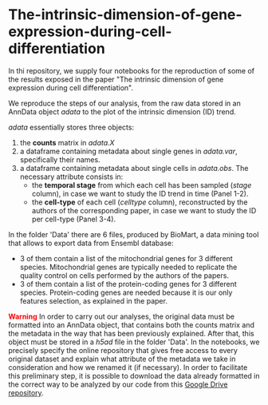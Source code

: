 # The-intrinsic-dimension-of-gene-expression-during-cell-differentiation
In thi repository, we supply four notebooks for the reproduction of some of the results exposed in the paper "The intrinsic dimension of gene expression during cell differentiation".

We reproduce the steps of our analysis, from the raw data stored in an AnnData object *adata* to the plot of the intrinsic dimension (ID) trend.

*adata* essentially stores three objects:
1. the **counts** matrix in *adata.X*
2. a dataframe containing metadata about single genes in *adata.var*, specifically their names.
3. a dataframe containing metadata about single cells in *adata.obs*. The necessary attribute consists in: 
    - the **temporal stage** from which each cell has been sampled (*stage* column), in case we want to study the ID trend in time (Panel 1-2).
    - the **cell-type** of each cell (*celltype* column), reconstructed by the authors of the corresponding paper, in case we want to study the ID per cell-type (Panel 3-4).

In the folder 'Data' there are 6 files, produced by BioMart, a data mining tool that allows to export data from Ensembl database:
- 3 of them contain a list of the mitochondrial genes for 3 different species. Mitochondrial genes are typically needed to replicate the quality control on cells performed by the authors of the papers.
- 3 of them contain a list of the protein-coding genes for 3 different species. Protein-coding genes are needed because it is our only features selection, as explained in the paper.

<span style="color: red;">**Warning**</span>
In order to carry out our analyses, the original data must be formatted into an AnnData object, that contains both the counts matrix and the metadata in the way that has been previously explained. After that, this object must be stored in a *h5ad* file in the folder 'Data'. In the notebooks, we precisely specify the online repository that gives free access to every original dataset and explain what attribute of the metadata we take in consideration and how we renamed it (if necessary).
In order to facilitate this preliminary step, it is possible to download the data already formatted in the correct way to be analyzed by our code from this [Google Drive repository](https://drive.google.com/drive/folders/1eVfpxwF8ak6aPn5-DuiwrIFP4iePupOe?usp=sharing).
